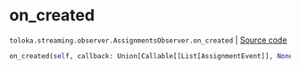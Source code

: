 # on_created
`toloka.streaming.observer.AssignmentsObserver.on_created` | [Source code](https://github.com/Toloka/toloka-kit/blob/v1.1.0.post1/src/streaming/observer.py#L383)

```python
on_created(self, callback: Union[Callable[[List[AssignmentEvent]], None], Callable[[List[AssignmentEvent]], Awaitable[None]]])
```

